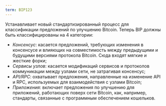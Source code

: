 ```yaml
---
term: BIP123
---
```


Устанавливает новый стандартизированный процесс для классификации предложений по улучшению Bitcoin. Теперь BIP должны быть классифицированы на 4 категории:
* *Консенсус*: касается предложений, требующих изменения в консенсусе и влияющих на совместимость между предыдущими и будущими версиями протокола Bitcoin. Сюда входят мягкие и жесткие форки;
* *Сервисы узлов*: касается модификаций сервисов и протоколов коммуникации между узлами сети, не затрагивая консенсус;
* *API/RPC*: охватывает предложения, направленные на изменение API и RPC, используемых для взаимодействия с узлами Bitcoin;
* *Приложения*: включает предложения по улучшению для приложений, работающих поверх сети Bitcoin, как, например, стандарты, связанные с программным обеспечением кошельков.